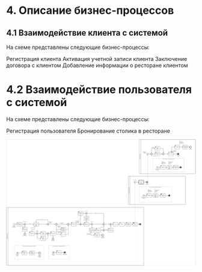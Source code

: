 # 4. Описание бизнес-процессов

## 4.1 Взаимодействие клиента с системой
На схеме представлены следующие бизнес-процессы:

Регистрация клиента
Активация учетной записи клиента
Заключение договора с клиентом
Добавление информации о ресторане клиентом

# 4.2 Взаимодействие пользователя с системой
На схеме представлены следующие бизнес-процессы:

Регистрация пользователя
Бронирование столика в ресторане

![alt text](<images/Домашнее_задание 5R4.png>)